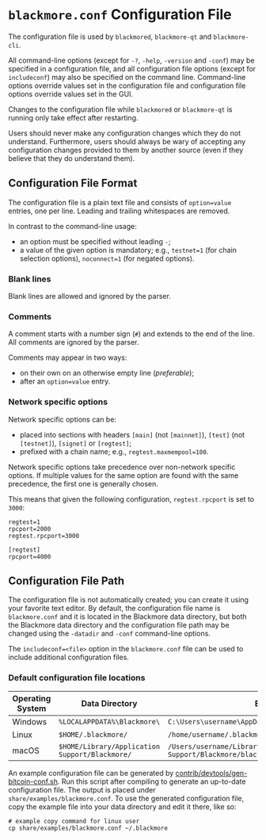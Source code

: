 # `blackmore.conf` Configuration File

The configuration file is used by `blackmored`, `blackmore-qt` and `blackmore-cli`.

All command-line options (except for `-?`, `-help`, `-version` and `-conf`) may be specified in a configuration file, and all configuration file options (except for `includeconf`) may also be specified on the command line. Command-line options override values set in the configuration file and configuration file options override values set in the GUI.

Changes to the configuration file while `blackmored` or `blackmore-qt` is running only take effect after restarting.

Users should never make any configuration changes which they do not understand. Furthermore, users should always be wary of accepting any configuration changes provided to them by another source (even if they believe that they do understand them).

## Configuration File Format

The configuration file is a plain text file and consists of `option=value` entries, one per line. Leading and trailing whitespaces are removed.

In contrast to the command-line usage:
- an option must be specified without leading `-`;
- a value of the given option is mandatory; e.g., `testnet=1` (for chain selection options), `noconnect=1` (for negated options).

### Blank lines

Blank lines are allowed and ignored by the parser.

### Comments

A comment starts with a number sign (`#`) and extends to the end of the line. All comments are ignored by the parser.

Comments may appear in two ways:
- on their own on an otherwise empty line (_preferable_);
- after an `option=value` entry.

### Network specific options

Network specific options can be:
- placed into sections with headers `[main]` (not `[mainnet]`), `[test]` (not `[testnet]`), `[signet]` or `[regtest]`;
- prefixed with a chain name; e.g., `regtest.maxmempool=100`.

Network specific options take precedence over non-network specific options.
If multiple values for the same option are found with the same precedence, the
first one is generally chosen.

This means that given the following configuration, `regtest.rpcport` is set to `3000`:

```
regtest=1
rpcport=2000
regtest.rpcport=3000

[regtest]
rpcport=4000
```

## Configuration File Path

The configuration file is not automatically created; you can create it using your favorite text editor. By default, the configuration file name is `blackmore.conf` and it is located in the Blackmore data directory, but both the Blackmore data directory and the configuration file path may be changed using the `-datadir` and `-conf` command-line options.

The `includeconf=<file>` option in the `blackmore.conf` file can be used to include additional configuration files.

### Default configuration file locations

Operating System | Data Directory | Example Path
-- | -- | --
Windows | `%LOCALAPPDATA%\Blackmore\` | `C:\Users\username\AppData\Local\Blackmore\blackmore.conf`
Linux | `$HOME/.blackmore/` | `/home/username/.blackmore/blackmore.conf`
macOS | `$HOME/Library/Application Support/Blackmore/` | `/Users/username/Library/Application Support/Blackmore/blackmore.conf`

An example configuration file can be generated by [contrib/devtools/gen-bitcoin-conf.sh](../contrib/devtools/gen-bitcoin-conf.sh).
Run this script after compiling to generate an up-to-date configuration file.
The output is placed under `share/examples/blackmore.conf`.
To use the generated configuration file, copy the example file into your data directory and edit it there, like so:

```
# example copy command for linux user
cp share/examples/blackmore.conf ~/.blackmore
```
